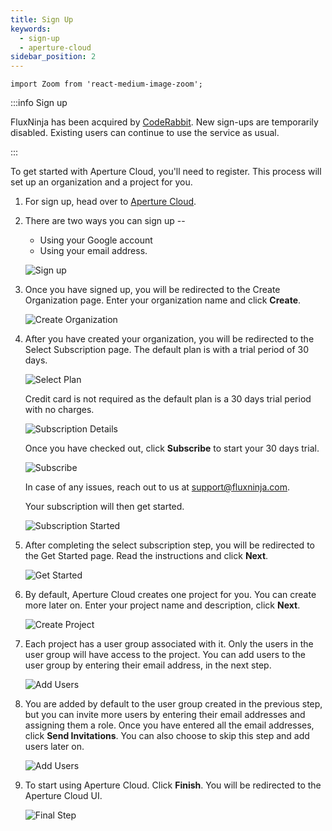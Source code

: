 ```yaml
---
title: Sign Up
keywords:
  - sign-up
  - aperture-cloud
sidebar_position: 2
---
```


```mdx-code-block
import Zoom from 'react-medium-image-zoom';
```

:::info Sign up

FluxNinja has been acquired by [CodeRabbit](https://www.coderabbit.ai). New
sign-ups are temporarily disabled. Existing users can continue to use the
service as usual.

:::

To get started with Aperture Cloud, you'll need to register. This process will
set up an organization and a project for you.

1. For sign up, head over to
   [Aperture Cloud](https://app.fluxninja.com/sign-up).
2. There are two ways you can sign up --

   - Using your Google account
   - Using your email address.

   ![Sign up](./assets/sign-up/sign-up.png)

3. Once you have signed up, you will be redirected to the Create Organization
   page. Enter your organization name and click **Create**.

   ![Create Organization](./assets/sign-up/create-org.png)

4. After you have created your organization, you will be redirected to the
   Select Subscription page. The default plan is with a trial period of 30 days.

   ![Select Plan](./assets/sign-up/select-subscription.png)

   Credit card is not required as the default plan is a 30 days trial period
   with no charges.

   ![Subscription Details](./assets/sign-up/subscription-plan.png)

   Once you have checked out, click **Subscribe** to start your 30 days trial.

   ![Subscribe](./assets/sign-up/subscribe.png)

   In case of any issues, reach out to us at <support@fluxninja.com>.

   Your subscription will then get started.

   ![Subscription Started](./assets/sign-up/subscription-started.png)

5. After completing the select subscription step, you will be redirected to the
   Get Started page. Read the instructions and click **Next**.

   ![Get Started](./assets/sign-up/get-started.png)

6. By default, Aperture Cloud creates one project for you. You can create more
   later on. Enter your project name and description, click **Next**.

   ![Create Project](./assets/sign-up/create-project.png)

7. Each project has a user group associated with it. Only the users in the user
   group will have access to the project. You can add users to the user group by
   entering their email address, in the next step.

   ![Add Users](./assets/sign-up/create-usergroup.png)

8. You are added by default to the user group created in the previous step, but
   you can invite more users by entering their email addresses and assigning
   them a role. Once you have entered all the email addresses, click **Send
   Invitations**. You can also choose to skip this step and add users later on.

   ![Add Users](./assets/sign-up/invite-members.png)

9. To start using Aperture Cloud. Click **Finish**. You will be redirected to
   the Aperture Cloud UI.

   ![Final Step](./assets/sign-up/thats-all.png)

[plans]: https://www.fluxninja.com/pricing
